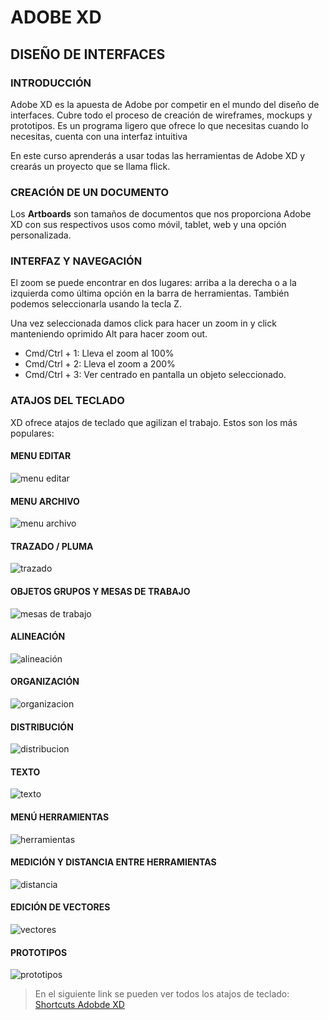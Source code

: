 # ADOBE XD

## DISEÑO DE INTERFACES

### INTRODUCCIÓN

Adobe XD es la apuesta de Adobe por competir en el mundo del diseño de interfaces. Cubre todo el proceso de creación de wireframes, mockups y prototipos. Es un programa ligero que ofrece lo que necesitas cuando lo necesitas, cuenta con una interfaz intuitiva

En este curso aprenderás a usar todas las herramientas de Adobe XD y crearás un proyecto que se llama flick.

### CREACIÓN DE UN DOCUMENTO

Los **Artboards** son tamaños de documentos que nos proporciona Adobe XD con sus respectivos usos como móvil, tablet, web y una opción personalizada.

### INTERFAZ Y NAVEGACIÓN

El zoom se puede encontrar en dos lugares: arriba a la derecha o a la izquierda como última opción en la barra de herramientas. También podemos seleccionarla usando la tecla Z.

Una vez seleccionada damos click para hacer un zoom in y click manteniendo oprimido Alt para hacer zoom out.

- Cmd/Ctrl + 1: Lleva el zoom al 100%
- Cmd/Ctrl + 2: Lleva el zoom a 200%
- Cmd/Ctrl + 3: Ver centrado en pantalla un objeto seleccionado.

### ATAJOS DEL TECLADO

XD ofrece atajos de teclado que agilizan el trabajo. Estos son los más populares:

#### MENU EDITAR

![menu editar]('imgs/menueditar.jpg')

#### MENU ARCHIVO

![menu archivo]('imgs/menuarchivo.jpg')

#### TRAZADO / PLUMA

![trazado]('imgs/trazadopluma.jpg')

#### OBJETOS GRUPOS Y MESAS DE TRABAJO

![mesas de trabajo]('imgs/mesas.jpg')

#### ALINEACIÓN

![alineación]('imgs/alineacion.jpg')

#### ORGANIZACIÓN

![organizacion]('imgs/organizacion.jpg')

#### DISTRIBUCIÓN

![distribucion]('imgs/distribucion.jpg')

#### TEXTO

![texto]('imgs/texto.jpg')

#### MENÚ HERRAMIENTAS

![herramientas]('imgs/herramientas.jpg')

#### MEDICIÓN Y DISTANCIA ENTRE HERRAMIENTAS

![distancia]('imgs/distancia.jpg')

#### EDICIÓN DE VECTORES

![vectores]('imgs/vectores.jpg')

#### PROTOTIPOS

![prototipos]('imgs/prototipos.jpg')

> En el siguiente link se pueden ver todos los atajos de teclado:
> [Shortcuts Adobde XD]('https://helpx.adobe.com/content/dam/help/attachments/XDKeyboardshortcutsnew.pdf')
